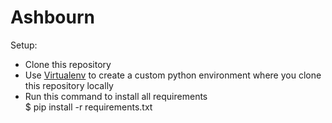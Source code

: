 # Ashbourn

Setup:
* Clone this repository    
* Use [Virtualenv](https://virtualenv.pypa.io/en/stable/) to create a custom python environment where you clone this repository locally    
* Run this command to install all requirements   
      $ pip install -r requirements.txt
